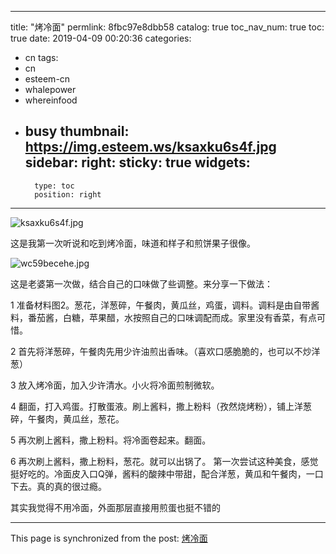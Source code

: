
---
title: "烤冷面"
permlink: 8fbc97e8dbb58
catalog: true
toc_nav_num: true
toc: true
date: 2019-04-09 00:20:36
categories:
- cn
tags:
- cn
- esteem-cn
- whalepower
- whereinfood
- busy
thumbnail: https://img.esteem.ws/ksaxku6s4f.jpg
sidebar:
    right:
        sticky: true
widgets:
    -
        type: toc
        position: right
---


![ksaxku6s4f.jpg](https://img.esteem.ws/ksaxku6s4f.jpg)

这是我第一次听说和吃到烤冷面，味道和样子和煎饼果子很像。



![wc59becehe.jpg](https://img.esteem.ws/wc59becehe.jpg)

这是老婆第一次做，结合自己的口味做了些调整。来分享一下做法：

1 准备材料图2。葱花，洋葱碎，午餐肉，黄瓜丝，鸡蛋，调料。调料是由自带酱料，番茄酱，白糖，苹果醋，水按照自己的口味调配而成。家里没有香菜，有点可惜。
2 首先将洋葱碎，午餐肉先用少许油煎出香味。（喜欢口感脆脆的，也可以不炒洋葱）
3 放入烤冷面，加入少许清水。小火将冷面煎制微软。
4 翻面，打入鸡蛋。打散蛋液。刷上酱料，撒上粉料（孜然烧烤粉），铺上洋葱碎，午餐肉，黄瓜丝，葱花。
5 再次刷上酱料，撒上粉料。将冷面卷起来。翻面。
6 再次刷上酱料，撒上粉料，葱花。就可以出锅了。第一次尝试这种美食，感觉挺好吃的。冷面皮入口Q弹，酱料的酸辣中带甜，配合洋葱，黄瓜和午餐肉，一口下去。真的真的很过瘾。

其实我觉得不用冷面，外面那层直接用煎蛋也挺不错的

- - -

This page is synchronized from the post: [烤冷面](https://steemit.com/@ericet/8fbc97e8dbb58)
